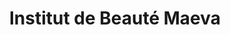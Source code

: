 ---
title: "Institut de Beauté Maeva"
url: /ballan-mire/institut-de-beaute-maeva/
shop: Kosmetik
---